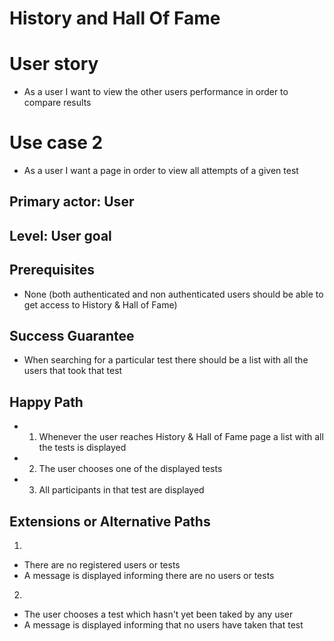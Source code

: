 # **History and Hall Of Fame**
# **User story**
*	As a user I want to view the other users performance in order to compare results

# **Use case 2** 
*   As a user I want a page in order to view all attempts of a given test

## **Primary actor: User**
## **Level: User goal**

## **Prerequisites**
* None (both authenticated and non authenticated users should be able to get access to History & Hall of Fame)

## **Success Guarantee**
* When searching for a particular test there should be a list with all the users that took that test

## **Happy Path**
*   1. Whenever the user reaches History & Hall of Fame page a list with all the tests is displayed
*   2. The user chooses one of the displayed tests 
*   3. All participants in that test are displayed

## **Extensions or Alternative Paths**
1. 
*   There are no registered users or tests
*   A message is displayed informing there are no users or tests

2. 
*   The user chooses a test which hasn't yet been taked by any user
*   A message is displayed informing that no users have taken that test

